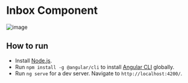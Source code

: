 # Inbox Component

![image](https://user-images.githubusercontent.com/4627941/39432496-d78902ee-4cbd-11e8-844c-7fbfde2ff2ef.png)

## How to run

- Install [Node.js](https://nodejs.org).
- Run `npm install -g @angular/cli` to install [Angular CLI](https://github.com/angular/angular-cli) globally.
- Run `ng serve` for a dev server. Navigate to `http://localhost:4200/`.
